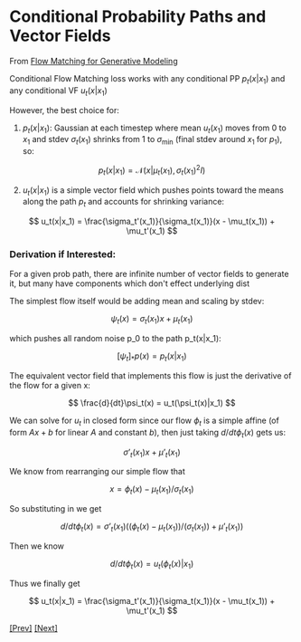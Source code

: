 # Conditional Probability Paths and Vector Fields

From [Flow Matching for Generative Modeling](https://arxiv.org/pdf/2210.02747)

Conditional Flow Matching loss works with any conditional PP $p_t(x|x_1)$ and any conditional VF $u_t(x|x_1)$

However, the best choice for:

1. $p_t(x|x_1)$: Gaussian at each timestep where mean $u_t(x_1)$ moves from 0 to $x_1$ and stdev $\sigma_t(x_1)$ shrinks from 1 to $\sigma_{\text{min}}$ (final stdev around $x_1$ for $p_1$), so: 
    
$$
p_t(x|x_1) = \mathcal{N}(x|\mu_t(x_1), \sigma_t(x_1)^2I)
$$
    
2. $u_t(x|x_1)$ is a simple vector field which pushes points toward the means along the path $p_t$ and accounts for shrinking variance: 
    
$$
u_t(x|x_1) = \frac{\sigma_t'(x_1)}{\sigma_t(x_1)}(x - \mu_t(x_1)) + \mu_t'(x_1)
$$
    

### Derivation if Interested:

For a given prob path, there are infinite number of vector fields to generate it, but many have components which don't effect underlying dist

The simplest flow itself would be adding mean and scaling by stdev:

$$
\psi_t(x) = \sigma_t(x_1)x + \mu_t(x_1)
$$

which pushes all random noise p_0 to the path p_t(x|x_1):

$$
[\psi_t]_* p(x) = p_t(x|x_1)
$$

The equivalent vector field that implements this flow is just the derivative of the flow for a given x:

$$
\frac{d}{dt}\psi_t(x) = u_t(\psi_t(x)|x_1)
$$

We can solve for $u_t$ in closed form since our flow $\phi_t$ is a simple affine (of form $Ax + b$ for linear $A$ and constant $b$), then just taking $d/dt\phi_t(x)$ gets us:

$$
\sigma’_t(x_1)x + \mu’_t(x_1)
$$

We know from rearranging our simple flow that 

$$
x = \phi_t(x) - \mu_t(x_1) / \sigma_t(x_1)
$$

So substituting in we get 

$$
d/dt \phi_t(x) = \sigma’_t(x_1) ((\phi_t(x) - \mu_t(x_1))/(\sigma_t(x_1)) + \mu’_t(x_1))
$$

Then we know

$$
d/dt \phi_t(x) = u_t(\phi_t(x)|x_1)
$$

Thus we finally get 

$$
u_t(x|x_1) = \frac{\sigma_t'(x_1)}{\sigma_t(x_1)}(x - \mu_t(x_1)) + \mu_t'(x_1)
$$


[[Prev]](./Conditional%20Flow%20Matching.md) [[Next]](../3.4:%20Diffusion%20and%20Optimal%20Transport%20as%20Flows/Diffusion%20Flow.md)